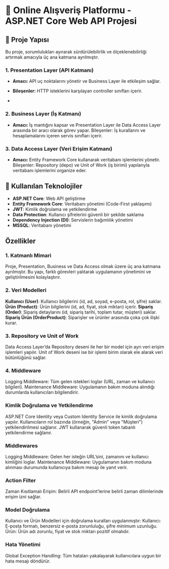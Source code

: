 # 🛒 Online Alışveriş Platformu - ASP.NET Core Web API Projesi


## 📂 Proje Yapısı
Bu proje, sorumlulukları ayırarak sürdürülebilirlik ve ölçeklenebilirliği artırmak amacıyla üç ana katmana ayrılmıştır.

### 1. Presentation Layer (API Katmanı)
- **Amacı:** API uç noktalarını yönetir ve Business Layer ile etkileşim sağlar.
- **Bileşenler:** HTTP isteklerini karşılayan controller sınıfları içerir.

- 


### 2. Business Layer (İş Katmanı)
- **Amacı:** İş mantığını kapsar ve Presentation Layer ile Data Access Layer arasında bir aracı olarak görev yapar.
Bileşenler: İş kurallarını ve hesaplamalarını içeren servis sınıfları içerir.




### 3. Data Access Layer (Veri Erişim Katmanı)
- **Amacı:** Entity Framework Core kullanarak veritabanı işlemlerini yönetir.
Bileşenler: Repository (depo) ve Unit of Work (iş birimi) yapılarıyla veritabanı işlemlerini organize eder.



## 🔧 Kullanılan Teknolojiler
- **ASP.NET Core**: Web API geliştirme
- **Entity Framework Core**: Veritabanı yönetimi (Code-First yaklaşımı)
- **JWT**: Kimlik doğrulama ve yetkilendirme
- **Data Protection**: Kullanıcı şifrelerini güvenli bir şekilde saklama
- **Dependency Injection (DI)**: Servislerin bağımlılık yönetimi
- **MSSQL**: Veritabanı yönetimi




## Özellikler
### 1. Katmanlı Mimari


Proje, Presentation, Business ve Data Access olmak üzere üç ana katmana ayrılmıştır. Bu yapı, farklı görevleri yalıtarak uygulamanın yönetimini ve geliştirilmesini kolaylaştırır.



### 2. Veri Modelleri


**Kullanıcı (User)**: Kullanıcı bilgilerini (id, ad, soyad, e-posta, rol, şifre) saklar.
**Ürün (Product)**: Ürün bilgilerini (id, ad, fiyat, stok miktarı) içerir.
**Sipariş (Order)**: Sipariş detaylarını (id, sipariş tarihi, toplam tutar, müşteri) saklar.
**Sipariş Ürün (OrderProduct)**: Siparişler ve ürünler arasında çoka çok ilişki kurar.



### 3. Repository ve Unit of Work



Data Access Layer’da Repository deseni ile her bir model için ayrı veri erişim işlemleri yapılır. Unit of Work deseni ise bir işlemi birim olarak ele alarak veri bütünlüğünü sağlar.




### 4. Middleware
Logging Middleware: Tüm gelen istekleri loglar (URL, zaman ve kullanıcı bilgileri).
Maintenance Middleware: Uygulamanın bakım moduna alındığı durumlarda kullanıcıları bilgilendirir.





### Kimlik Doğrulama ve Yetkilendirme
ASP.NET Core Identity veya Custom Identity Service ile kimlik doğrulama yapılır.
Kullanıcıların rol bazında (örneğin, "Admin" veya "Müşteri") yetkilendirilmesi sağlanır.
JWT kullanarak güvenli token tabanlı yetkilendirme sağlanır.




### Middlewares
Logging Middleware: Gelen her isteğin URL’sini, zamanını ve kullanıcı kimliğini loglar.
Maintenance Middleware: Uygulamanın bakım moduna alınması durumunda kullanıcıya bakım mesajı ile yanıt verir.





### Action Filter
Zaman Kısıtlamalı Erişim: Belirli API endpoint’lerine belirli zaman dilimlerinde erişim izni sağlar.




### Model Doğrulama
Kullanıcı ve Ürün Modelleri için doğrulama kuralları uygulanmıştır:
Kullanıcı: E-posta formatı, benzersiz e-posta zorunluluğu, şifre minimum uzunluğu.
Ürün: Ürün adı zorunlu, fiyat ve stok miktarı pozitif olmalıdır.




### Hata Yönetimi
Global Exception Handling: Tüm hataları yakalayarak kullanıcılara uygun bir hata mesajı döndürür.

